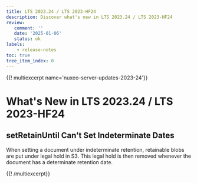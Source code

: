 ```yaml
---
title: LTS 2023.24 / LTS 2023-HF24
description: Discover what's new in LTS 2023.24 / LTS 2023-HF24
review:
   comment: ''
   date: '2025-01-06'
   status: ok
labels:
    - release-notes
toc: true
tree_item_index: 0
---
```


{{! multiexcerpt name='nuxeo-server-updates-2023-24'}}
# What's New in LTS 2023.24 / LTS 2023-HF24

## setRetainUntil Can't Set Indeterminate Dates


When setting a document under indeterminate retention, retainable blobs are put under legal hold in S3. This legal hold is then removed whenever the document has a determinate retention date.


{{! /multiexcerpt}}
